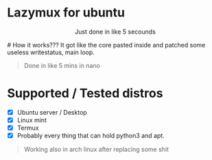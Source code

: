 # Lazymux for ubuntu
<p align="center">Just done in like 5 secounds</p>
# How it works???
It got like the core pasted inside and patched some useless writestatus, main loop.

> Done in like 5 mins in nano

# Supported / Tested distros

- [x] Ubuntu server / Desktop
- [x] Linux mint
- [x] Termux
- [x] Probably every thing that can hold python3 and apt.

> Working also in arch linux after replacing some shit
